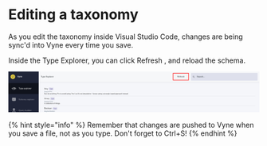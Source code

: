 ---
---
# Editing a taxonomy

As you edit the taxonomy inside Visual Studio Code, changes are being sync'd into Vyne every time you save.

Inside the Type Explorer, you can click Refresh , and reload the schema.

![Click to refresh](../.gitbook/assets/image%20%2835%29.png)

{% hint style="info" %}
Remember that changes are pushed to Vyne when you save a file, not as you type.   Don't forget to Ctrl+S!
{% endhint %}



